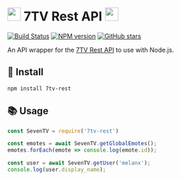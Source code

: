 # <img src="https://cdn.betterttv.net/emote/60441256306b602acc5983b0/3x" width="30"> 7TV Rest API <img src="https://cdn.betterttv.net/emote/58ae8407ff7b7276f8e594f2/3x" width="30">

[![Build Status](https://github.com/MelanX/7tv-rest/actions/workflows/test.yml/badge.svg)](https://github.com/MelanX/7tv-rest/actions)
[![NPM version](https://badge.fury.io/js/7tv-rest.svg)](https://badge.fury.io/js/7tv-rest)
[![GitHub stars](https://img.shields.io/github/stars/melanx/7tv-rest.svg)](https://github.com/MelanX/7tv-rest)

An API wrapper for the [7TV Rest API](https://github.com/SevenTV/ServerGo/blob/master/docs/rest-api.md) to use with Node.js.

## 💾 Install
`npm install 7tv-rest`

## 📚 Usage
```js
const SevenTV = require('7tv-rest')

const emotes = await SevenTV.getGlobalEmotes();
emotes.forEach(emote => console.log(emote.id));

const user = await SevenTV.getUser('melanx');
console.log(user.display_name);
```
